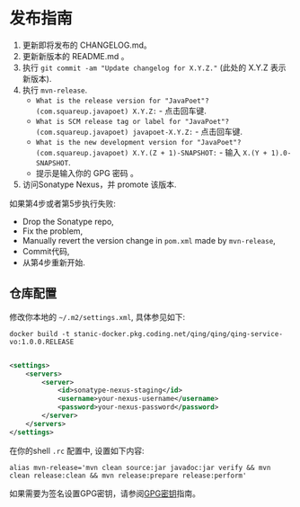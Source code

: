 发布指南
=========

1. 更新即将发布的 CHANGELOG.md。
2. 更新新版本的 README.md 。
3. 执行 `git commit -am "Update changelog for X.Y.Z."` (此处的 X.Y.Z 表示新版本).
4. 执行 `mvn-release`.
   * `What is the release version for "JavaPoet"? (com.squareup.javapoet) X.Y.Z:` - 点击回车键.
   * `What is SCM release tag or label for "JavaPoet"? (com.squareup.javapoet) javapoet-X.Y.Z:` - 点击回车键.
   * `What is the new development version for "JavaPoet"? (com.squareup.javapoet) X.Y.(Z + 1)-SNAPSHOT:` -
     输入 `X.(Y + 1).0-SNAPSHOT`.
   * 提示是输入你的 GPG 密码 。
5. 访问Sonatype Nexus，并 promote 该版本.

如果第4步或者第5步执行失败:

* Drop the Sonatype repo,
* Fix the problem,
* Manually revert the version change in `pom.xml` made by `mvn-release`,
* Commit代码,
* 从第4步重新开始.

仓库配置
-------------

修改你本地的 `~/.m2/settings.xml`, 具体参见如下:

```shell
docker build -t stanic-docker.pkg.coding.net/qing/qing/qing-service-vo:1.0.0.RELEASE 
```

```xml

<settings>
    <servers>
        <server>
            <id>sonatype-nexus-staging</id>
            <username>your-nexus-username</username>
            <password>your-nexus-password</password>
        </server>
    </servers>
</settings>
```

在你的shell `.rc` 配置中, 设置如下内容:

```
alias mvn-release='mvn clean source:jar javadoc:jar verify && mvn clean release:clean && mvn release:prepare release:perform'
```

如果需要为签名设置GPG密钥，请参阅[GPG密钥][GPG_Keys]指南。

[gpg_keys]: https://square.github.io/okio/releasing/#prerequisite-gpg-keys
